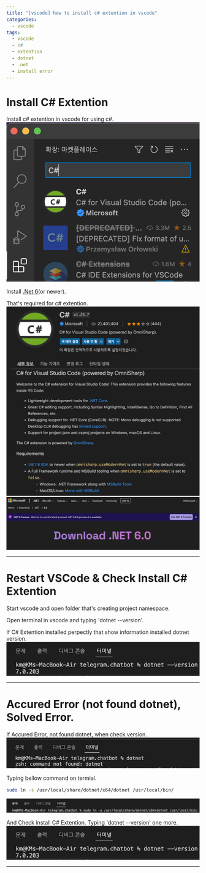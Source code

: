 ```yaml
---
title: "[vscode] how to install c# extention in vscode"
categories:
  - vscode
tags:
  - vscode
  - c#
  - extention
  - dotnet
  - .net
  - install error
---
```



# Install C# Extention
Install c# extention in vscode for using c#.  
![set define on](/assets/images/install_cshap_extention.png)  



Install [.Net 6][install-dotnet6](or newer).  

That's required for c# extention.  
![set define on](/assets/images/cshap_extention_requirement.png)  
![set define on](/assets/images/cshap_extention_requirement_dotnet6.png)  


---
# Restart VSCode & Check Install C# Extention
Start vscode and open folder that's creating project namespace.   


Open terminal in vscode and typing 'dotnet --version'.   


If C# Extention installed perpectly that show information installed dotnet version.   
![set define on](/assets/images/check_vscode_install.png)  


---
# Accured Error (not found dotnet), Solved Error.

If Accured Error, not found dotnet, when check version.   
![set define on](/assets/images/vscode_install_error_not_found_dotnet.png)   


Typing bellow command on termial.  
```bash
sudo ln -s /usr/local/share/dotnet/x64/dotnet /usr/local/bin/
```
![set define on](/assets/images/vscode_install_error_not_found_solved.png)    


And Check install C# Extention. Typing 'dotnet --version' one more.  
![set define on](/assets/images/check_vscode_install.png)  



--- 
[install-dotnet6]:https://dotnet.microsoft.com/en-us/download/dotnet/6.0